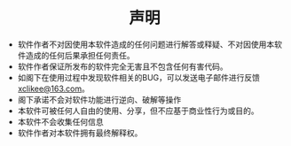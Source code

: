 # <center> 声明

- 软件作者不对因使用本软件造成的任何问题进行解答或释疑、不对因使用本软件造成的任何后果承担任何责任。
- 软件作者保证所发布的软件完全无害且不包含任何有害代码。
- 如阁下在使用过程中发现软件相关的BUG，可以发送电子邮件进行反馈[xclikee@163.com](mailto:xclikee@163.com)。
- 阁下承诺不会对软件功能进行逆向、破解等操作
- 本软件可被任何人自由的使用、分享，但不应基于商业性行为或目的。
- 本软件不会收集任何信息
- 软件作者对本软件拥有最终解释权。